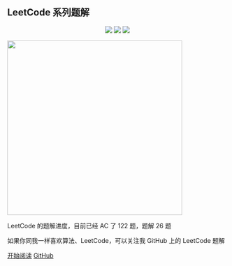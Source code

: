 ## LeetCode 系列题解


<p align="center">
<a href="https://github.com/hi-dhl"><img src="https://img.shields.io/badge/GitHub-HiDhl-4BC51D.svg?style=flat"></a> <img src="https://img.shields.io/badge/language-Java | Kotlin-orange.svg"/> <img src="https://img.shields.io/badge/platform-android-lightgrey.svg"/>
</p>

<img src="http://cdn.51git.cn/2020-10-04-16017893774760.jpg" width = 400px/>


LeetCode 的题解进度，目前已经 AC 了 122 题，题解 26 题


如果你同我一样喜欢算法、LeetCode，可以关注我 GitHub 上的 LeetCode 题解

[开始阅读](menu?id=目录) 
[GitHub](https://github.com/hi-dhl/Leetcode-Solutions-with-Java-And-Kotlin)

<!--[Blog](https://hi-dhl.com)
[掘金](https://juejin.im/user/2594503168898744)-->


